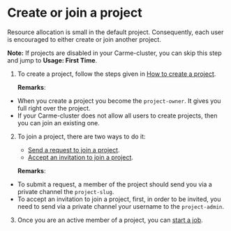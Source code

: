 # Create or join a project

Resource allocation is small in the default project. Consequently, each user is encouraged to either create or join another project.


**Note:** If projects are disabled in your Carme-cluster, you can skip this step and jump to **Usage: First Time**.

1. To create a project, follow the steps given in [How to create a project](../../Projects/project-create/project-create.md).

   **Remarks**:

- When you create a project you become the `project-owner`. It gives you full right over the project.
- If your Carme-cluster does not allow all users to create projects, then you can join an existing one. 

2. To join a project, there are two ways to do it:
     - [Send a request to join a project](../../Projects/project-request/project-request.md).
     - [Accept an invitation to join a project](../../Projects/project-accept/project-accept-user.md).

   **Remarks**:

- To submit a request, a member of the project should send you via a private channel the `project-slug`.
- To accept an invitation to join a project, first, in order to be invited, you need to send via a private channel your username to the `project-admin`.

3. Once you are an active member of a project, you can [start a job](../../Basic/job-start/job-start.md).